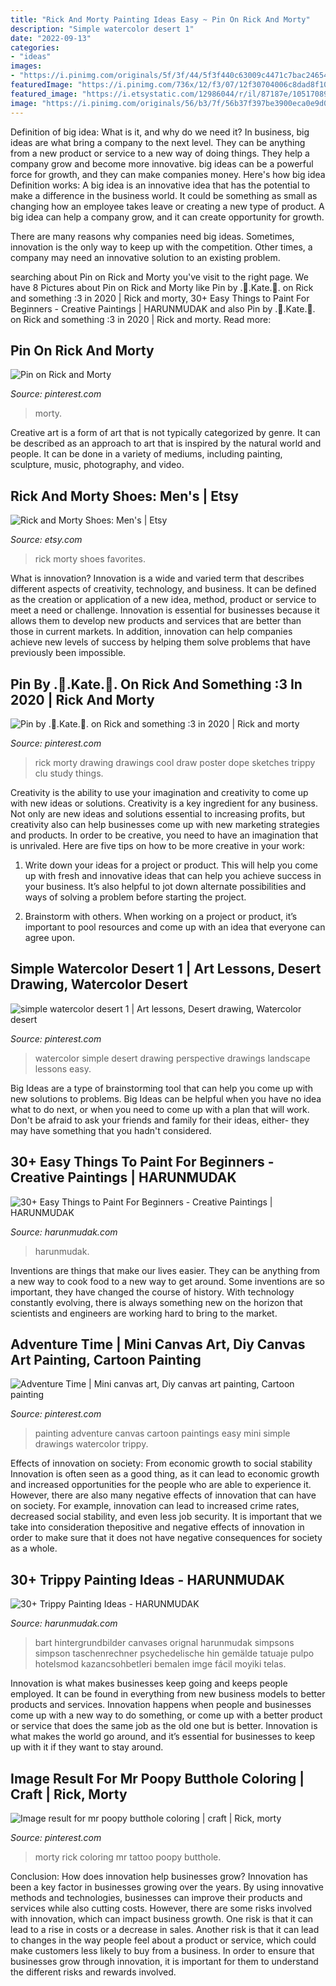 ```yaml
---
title: "Rick And Morty Painting Ideas Easy ~ Pin On Rick And Morty"
description: "Simple watercolor desert 1"
date: "2022-09-13"
categories:
- "ideas"
images:
- "https://i.pinimg.com/originals/5f/3f/44/5f3f440c63009c4471c7bac246544414.jpg"
featuredImage: "https://i.pinimg.com/736x/12/f3/07/12f30704006c8dad8f101efa0aeb3875.jpg"
featured_image: "https://i.etsystatic.com/12986044/r/il/87187e/1051708996/il_fullxfull.1051708996_dtp5.jpg"
image: "https://i.pinimg.com/originals/56/b3/7f/56b37f397be3900eca0e9d05c76f688b.jpg"
---
```



Definition of big idea: What is it, and why do we need it?
In business, big ideas are what bring a company to the next level. They can be anything from a new product or service to a new way of doing things. They help a company grow and become more innovative. big ideas can be a powerful force for growth, and they can make companies money.
Here's how big idea Definition works: 
A big idea is an innovative idea that has the potential to make a difference in the business world. It could be something as small as changing how an employee takes leave or creating a new type of product. A big idea can help a company grow, and it can create opportunity for growth. 

There are many reasons why companies need big ideas. Sometimes, innovation is the only way to keep up with the competition. Other times, a company may need an innovative solution to an existing problem.

	

		
searching about Pin on Rick and Morty you've visit to the right page. We have 8 Pictures about Pin on Rick and Morty like Pin by .💮.Kate.💮. on Rick and something :3 in 2020 | Rick and morty, 30+ Easy Things to Paint For Beginners - Creative Paintings | HARUNMUDAK and also Pin by .💮.Kate.💮. on Rick and something :3 in 2020 | Rick and morty. Read more:
		
    
## Pin On Rick And Morty

<img loading=lazy src="https://i.pinimg.com/736x/6c/aa/d0/6caad088c813acd94c3ff9f1006e485d.jpg" onerror="this.onerror=null;this.src='https://tse4.mm.bing.net/th?id=OIP.bWsnGqhfaWQjDJec5LcTbgHaDt&amp;pid=15.1';" alt="Pin on Rick and Morty">

_Source: pinterest.com_

>morty. 

	

Creative art is a form of art that is not typically categorized by genre. It can be described as an approach to art that is inspired by the natural world and people. It can be done in a variety of mediums, including painting, sculpture, music, photography, and video.

    
## Rick And Morty Shoes: Men&#039;s | Etsy

<img loading=lazy src="https://i.etsystatic.com/12986044/r/il/87187e/1051708996/il_fullxfull.1051708996_dtp5.jpg" onerror="this.onerror=null;this.src='https://tse4.mm.bing.net/th?id=OIP.bZ_WQZKdSayPSaREcGvlaAHaEL&amp;pid=15.1';" alt="Rick and Morty Shoes: Men&#039;s | Etsy">

_Source: etsy.com_

>rick morty shoes favorites. 

	

What is innovation?
Innovation is a wide and varied term that describes different aspects of creativity, technology, and business. It can be defined as the creation or application of a new idea, method, product or service to meet a need or challenge. Innovation is essential for businesses because it allows them to develop new products and services that are better than those in current markets. In addition, innovation can help companies achieve new levels of success by helping them solve problems that have previously been impossible.

    
## Pin By .💮.Kate.💮. On Rick And Something :3 In 2020 | Rick And Morty

<img loading=lazy src="https://i.pinimg.com/736x/12/f3/07/12f30704006c8dad8f101efa0aeb3875.jpg" onerror="this.onerror=null;this.src='https://tse3.mm.bing.net/th?id=OIP.2ZxLilck3mCg4D7SdDK2gAHaJG&amp;pid=15.1';" alt="Pin by .💮.Kate.💮. on Rick and something :3 in 2020 | Rick and morty">

_Source: pinterest.com_

>rick morty drawing drawings cool draw poster dope sketches trippy clu study things. 

	

Creativity is the ability to use your imagination and creativity to come up with new ideas or solutions.
Creativity is a key ingredient for any business. Not only are new ideas and solutions essential to increasing profits, but creativity also can help businesses come up with new marketing strategies and products. In order to be creative, you need to have an imagination that is unrivaled. Here are five tips on how to be more creative in your work: 
1. Write down your ideas for a project or product. This will help you come up with fresh and innovative ideas that can help you achieve success in your business. It’s also helpful to jot down alternate possibilities and ways of solving a problem before starting the project. 

2. Brainstorm with others. When working on a project or product, it’s important to pool resources and come up with an idea that everyone can agree upon.

    
## Simple Watercolor Desert 1 | Art Lessons, Desert Drawing, Watercolor Desert

<img loading=lazy src="https://i.pinimg.com/originals/56/b3/7f/56b37f397be3900eca0e9d05c76f688b.jpg" onerror="this.onerror=null;this.src='https://tse4.mm.bing.net/th?id=OIP.TJSqZwD6IjTIRawoJuOygQHaFi&amp;pid=15.1';" alt="simple watercolor desert 1 | Art lessons, Desert drawing, Watercolor desert">

_Source: pinterest.com_

>watercolor simple desert drawing perspective drawings landscape lessons easy. 

	

Big Ideas are a type of brainstorming tool that can help you come up with new solutions to problems. Big Ideas can be helpful when you have no idea what to do next, or when you need to come up with a plan that will work. Don't be afraid to ask your friends and family for their ideas, either- they may have something that you hadn't considered.

    
## 30+ Easy Things To Paint For Beginners - Creative Paintings | HARUNMUDAK

<img loading=lazy src="https://harunmudak.com/wp-content/uploads/2020/05/things-to-paint-easy-for-beginners-2-768x918.jpeg" onerror="this.onerror=null;this.src='https://tse1.mm.bing.net/th?id=OIP.iKYy483vMwmdVh4pGK7hswHaI2&amp;pid=15.1';" alt="30+ Easy Things to Paint For Beginners - Creative Paintings | HARUNMUDAK">

_Source: harunmudak.com_

>harunmudak. 

	

Inventions are things that make our lives easier. They can be anything from a new way to cook food to a new way to get around. Some inventions are so important, they have changed the course of history. With technology constantly evolving, there is always something new on the horizon that scientists and engineers are working hard to bring to the market.

    
## Adventure Time | Mini Canvas Art, Diy Canvas Art Painting, Cartoon Painting

<img loading=lazy src="https://i.pinimg.com/originals/5f/3f/44/5f3f440c63009c4471c7bac246544414.jpg" onerror="this.onerror=null;this.src='https://tse2.mm.bing.net/th?id=OIP.dnK9EC3cZFomnySOQ-EBSAHaKT&amp;pid=15.1';" alt="Adventure Time | Mini canvas art, Diy canvas art painting, Cartoon painting">

_Source: pinterest.com_

>painting adventure canvas cartoon paintings easy mini simple drawings watercolor trippy. 

	

Effects of innovation on society: From economic growth to social stability
Innovation is often seen as a good thing, as it can lead to economic growth and increased opportunities for the people who are able to experience it. However, there are also many negative effects of innovation that can have on society. For example, innovation can lead to increased crime rates, decreased social stability, and even less job security. It is important that we take into consideration thepositive and negative effects of innovation in order to make sure that it does not have negative consequences for society as a whole.

    
## 30+ Trippy Painting Ideas - HARUNMUDAK

<img loading=lazy src="https://www.harunmudak.com/wp-content/uploads/2020/07/trippy-painting-ideas-8-576x1024.jpg" onerror="this.onerror=null;this.src='https://tse4.mm.bing.net/th?id=OIP._DJXtNPg5AVutym0mmKSAgHaNK&amp;pid=15.1';" alt="30+ Trippy Painting Ideas - HARUNMUDAK">

_Source: harunmudak.com_

>bart hintergrundbilder canvases orignal harunmudak simpsons simpson taschenrechner psychedelische hin gemälde tatuaje pulpo hotelsmod kazancsohbetleri bemalen imge fácil moyiki telas. 

	

Innovation is what makes businesses keep going and keeps people employed. It can be found in everything from new business models to better products and services. Innovation happens when people and businesses come up with a new way to do something, or come up with a better product or service that does the same job as the old one but is better. Innovation is what makes the world go around, and it’s essential for businesses to keep up with it if they want to stay around.

    
## Image Result For Mr Poopy Butthole Coloring | Craft | Rick, Morty

<img loading=lazy src="https://i.pinimg.com/736x/82/77/8a/82778a5a3ce74fe273fe7134a899eb4b--pretty-much-how-to-draw-rick-and-morty.jpg?b=t" onerror="this.onerror=null;this.src='https://tse1.mm.bing.net/th?id=OIP.ut6EEnJeEvQTOh7Od8rszgHaLj&amp;pid=15.1';" alt="Image result for mr poopy butthole coloring | craft | Rick, morty">

_Source: pinterest.com_

>morty rick coloring mr tattoo poopy butthole. 

	

Conclusion: How does innovation help businesses grow?
Innovation has been a key factor in businesses growing over the years. By using innovative methods and technologies, businesses can improve their products and services while also cutting costs. However, there are some risks involved with innovation, which can impact business growth. One risk is that it can lead to a rise in costs or a decrease in sales. Another risk is that it can lead to changes in the way people feel about a product or service, which could make customers less likely to buy from a business. In order to ensure that businesses grow through innovation, it is important for them to understand the different risks and rewards involved.

